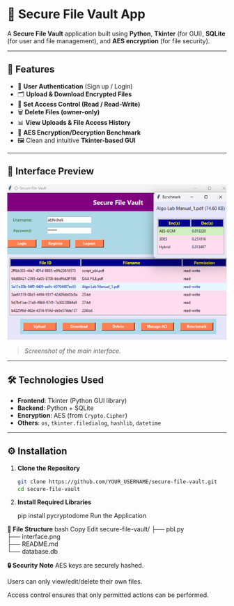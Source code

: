 # 🔐 Secure File Vault App

A **Secure File Vault** application built using **Python**, **Tkinter** (for GUI), **SQLite** (for user and file management), and **AES encryption** (for file security).

---

## 🚀 Features

- 🔐 **User Authentication** (Sign up / Login)
- 🗂️ **Upload & Download Encrypted Files**
- 🧾 **Set Access Control (Read / Read-Write)**
- 🗑️ **Delete Files (owner-only)**
- 📊 **View Uploads & File Access History**
- 🧠 **AES Encryption/Decryption Benchmark**
- 🖼️ Clean and intuitive **Tkinter-based GUI**

---

## 📸 Interface Preview

![Interface Screenshot](interface.png)

> *Screenshot of the main interface.*

---

## 🛠️ Technologies Used

- **Frontend**: Tkinter (Python GUI library)
- **Backend**: Python + SQLite
- **Encryption**: AES (from `Crypto.Cipher`)
- **Others**: `os`, `tkinter.filedialog`, `hashlib`, `datetime`

---

## ⚙️ Installation

1. **Clone the Repository**
   ```bash
   git clone https://github.com/YOUR_USERNAME/secure-file-vault.git
   cd secure-file-vault
2. **Install Required Libraries**

   pip install pycryptodome
   Run the Application

**📁 File Structure**
bash
Copy
Edit
secure-file-vault/
├── pbl.py             
├── interface.png      
├── README.md         
└── database.db       

**🔒 Security Note**
AES keys are securely hashed.

Users can only view/edit/delete their own files.

Access control ensures that only permitted actions can be performed.

